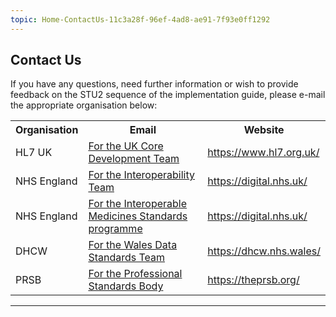 ```yaml
---
topic: Home-ContactUs-11c3a28f-96ef-4ad8-ae91-7f93e0ff1292
---
```


## Contact Us ##

If you have any questions, need further information or wish to provide feedback on the STU2 sequence of the implementation guide, please e-mail the appropriate organisation below:

<table class="assets">
<tr>
<th>Organisation</th>
<th>Email</th>
<th>Website</th>
</tr>
<tr>
<td>HL7 UK</td>
<td><a href="mailto:ukcore@hl7.org.uk?Subject=UK Core 1.1.0 - STU2 Release for Ballot 2">For the UK Core Development Team</a> </td>
<td><a href="https://www.hl7.org.uk/" target="_blank">https://www.hl7.org.uk/</a></td>
</tr>
<tr>
<td>NHS England</td>
<td><a href="mailto:interoperabilityteam@nhs.net?Subject=UK Core 1.1.0 - STU2 Release for Ballot 2">For the Interoperability Team</a> </td>
<td><a href="https://digital.nhs.uk/" target="_blank">https://digital.nhs.uk/</td>
</tr>
<tr>
<td>NHS England</td>
<td><a href="mailto:medicinestandards@nhs.net?Subject=UK Core 1.1.0 - STU2 Release for Ballot 2 dm+d">For the Interoperable Medicines Standards programme</a> </td>
<td><a href="https://digital.nhs.uk/" target="_blank">https://digital.nhs.uk/</td>
</tr>
<tr>
<td>DHCW</td>
<td><a href="mailto:data.standards@wales.nhs.uk?Subject=UK Core 1.1.0 - STU2 Release for Ballot 2">For the Wales Data Standards Team</a> </td>
<td><a href="https://dhcw.nhs.wales/" target="_blank">https://dhcw.nhs.wales/</a></td>
</tr>
<tr>
<td>PRSB</td>
<td><a href="mailto:support@theprsb.org?Subject=UK Core 1.1.0 - STU2 Release for Ballot 2">For the Professional Standards Body</a> </td>
<td><a href="https://theprsb.org/" target="_blank">https://theprsb.org/</a></td>
</tr>
</table>

---




